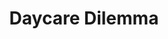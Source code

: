 ---
layout: game
title:  "Daycare Dilemma"
width: 960
height: 600
desc: "You made the mistake of opening a baby and cat care business at the same time, and now you have to take care of both at once! Items will appear on a conveyor belt that correspond with a baby or cat's specific needs."
time: 72 hours
made: Ludum Dare 42
jampage: https://ldjam.com/events/ludum-dare/42/daycare-dilemma
display-order: 6
---